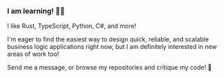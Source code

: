 ### I am learning! 📖👀

I like Rust, TypeScript, Python, C#, and more!

I'm eager to find the easiest way to design quick, reliable, and scalable business logic applications right now, but I am definitely interested in new areas of work too!

Send me a message, or browse my repositories and critique my code! 👋

<!--
**AadamZ5/AadamZ5** is a ✨ _special_ ✨ repository because its `README.md` (this file) appears on your GitHub profile.

Here are some ideas to get you started:

- 🔭 I’m currently working on ...
- 🌱 I’m currently learning ...
- 👯 I’m looking to collaborate on ...
- 🤔 I’m looking for help with ...
- 💬 Ask me about ...
- 📫 How to reach me: ...
- 😄 Pronouns: ...
- ⚡ Fun fact: ...
-->
